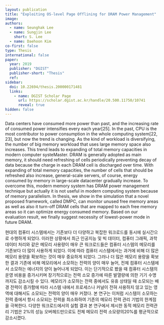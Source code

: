 ```yaml
---
layout: publication
title: "Exploiting OS-level Page Offlining for DRAM Power Management"
image: 
authors:
  - name: Seunghak Lee
  - name: Sungjin Lee
    short: S. Lee
  - name: Daehoon Kim
co-first: false
type: Thesis
international: false
paper: 
  year: 2019
  publisher: "DGIST"
  publisher-short: "Thesis"
  ref:
sidebar:
  doi: 10.22694/thesis.200000171481
  links:
    - name: DGIST Scholar Page
      url: https://scholar.dgist.ac.kr/handle/20.500.11750/10741
      reveal: true
hidden: false
---
```


Data centers have consumed more power than past, and the increasing rate of consumed power intensifies every each year[25]. In the past, CPU is the most contributor to power consumption in the whole computing system[22, 23], but now the trend is changing. As the kind of workload is diversifying, the number of big memory workload that uses large memory space also increases. This trend leads to expanding of total memory capacities in modern computer systeMaster. DRAM is generally adopted as main memory, it should need refreshing of cells periodically preventing decay of data because the charge in each DRAM cell is discharged over time. With expanding of total memory capacities, the number of cells that should be refreshed also increase, general-scale servers, of course, energy consumed by memory in large-scale datacenter gradually increase. To overcome this, modern memory system has DRAM power management technique but actually it is not useful in modern computing system because of memory parallelism. In thesis, we show in the simulation that a novel proposed framework, called DMPC, can monitor unused free memory areas as well as also it turn-off DRAM cells that are mapped to each free memory areas so it can optimize energy consumed memory. Based on our evaluation result, we finally suggest necessity of lowest-power mode in future DRAM.

현대의 컴퓨터 시스템에서는 기존보다 더 다양하고 복잡한 워크로드를 동시에 실시간으로 수행하게 되었다. 이러한 상황에서 최근 인공지능 및 빅 데이터, 컴퓨터 그래픽, 과학 데이터 처리와 같은 메모리 사용량이 매우 큰 워크로드들은 컴퓨터 시스템의 메모리를 기존보다 더 많이 사용하게 되었다. 이에 따라 컴퓨터 시스템에서는 과거에 비해 더 많은 메모리 용량을 확보하는 것이 매우 중요하게 되었다. 그러나 더 많은 메모리 용량을 확보한 결과 기존에 비해 메모리에서 소모하는 전력의 양이 매우 늘어, 전체 컴퓨터 시스템에서 소모하는 에너지의 양이 늘어나게 되었다. 이는 단기적으로 봤을 때 컴퓨터 시스템의 운영 비용을 증가시키며 장기적으로는 전력 소모 증가에 따른 발열량에 의한 기기 수명까지도 감소시킬 수 있다. 메모리가 소모하는 전력 중에서도 유휴 상태일 때 소모되는 배경 전력이 증가함에 따라 시스템 내에서 프로세스나 커널이 전혀 사용하지 않고 있는 영역에 대해서도 소모되는 전력의 양이 매우 커졌다. 본 연구는 이처럼 시스템이 소모하는 전력 중에서 항시 소모되는 전력을 최소화하여 기존의 메모리 전력 관리 기법의 한계점을 극복한다. 다양한 워크로드에서의 실험 결과 본 연구에서 제시한 동적 메모리 전력관리 기법은 2%의 성능 오버헤드만으로도 전체 메모리 전력 소모량의20%를 평균적으로 감소시켰다.